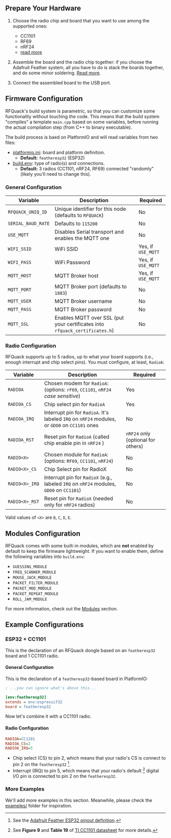 ## Prepare Your Hardware

1. Choose the radio chip and board that you want to use among the supported ones:
    - CC1101
    - RF69
    - nRF24
    - [read more](../hardware/radios.md)

2. Assemble the board and the radio chip together: if you choose the Adafruit Feather system, all you have to do is stack the boards together, and do some minor soldering. [Read more](../hardware/boards.md).
3. Connect the assembled board to the USB port.

## Firmware Configuration

RFQuack's build system is parametric, so that you can customize some functionality without touching the code. This means that the build system "compiles" a template `main.cpp` based on some variables, before running the actual compilation step (from C++ to binary executable).

The build process is baed on PlatformIO and will read variables from two files:

- [platformio.ini](https://github.com/rfquack/RFQuack/blob/master/platformio.ini): board and platform definition.
    - **Default:** `featheresp32` (ESP32)
- [build.env](https://github.com/rfquack/RFQuack/blob/master/build.env): type of radio(s) and connections.
    - **Default:** 3 radios (CC1101, nRF24, RF69) connected "randomly" (likely you'll need to change this).

### General Configuration

| Variable           | Description                                                                 | Required           |
| ------------------ | --------------------------------------------------------------------------- | ------------------ |
| `RFQUACK_UNIQ_ID`  | Unique identifier for this node (defaults to `RFQUACK`)                     | No                 |
| `SERIAL_BAUD_RATE` | Defaults to `115200`                                                        | No                 |
| `USE_MQTT`         | Disables Serial transport and enables the MQTT one                          | No                 |
| `WIFI_SSID`        | WiFi SSID                                                                   | Yes, if `USE_MQTT` |
| `WIFI_PASS`        | WiFi Password                                                               | Yes, if `USE_MQTT` |
| `MQTT_HOST`        | MQTT Broker host                                                            | Yes, if `USE_MQTT` |
| `MQTT_PORT`        | MQTT Broker port (defaults to `1883`)                                       | No                 |
| `MQTT_USER`        | MQTT Broker username                                                        | No                 |
| `MQTT_PASS`        | MQTT Broker password                                                        | No                 |
| `MQTT_SSL`         | Enables MQTT over SSL (put your certificates into `rfquack_certificates.h`) | No                 |

### Radio Configuration

RFQuack supports up to 5 radios, up to what your board supports (i.e., enough interrupt and chip select pins). You must configure, at least, `RadioA`:

| Variable       | Description                                                                                   | Required                           |
| -------------- | --------------------------------------------------------------------------------------------- | ---------------------------------- |
| `RADIOA`       | Chosen modem for `RadioA`: (options: `rF69`, `CC1101`, `nRF24` *case sensitive*)              | Yes                                |
| `RADIOA_CS`    | Chip select pin for `RadioA`                                                                  | Yes                                |
| `RADIOA_IRQ`   | Interrupt pin for `RadioA`. It's labeled `IRQ` on `nRF24` modules, or `GDO0` on `CC1101` ones | No                                 |
| `RADIOA_RST`   | Reset pin for `RadioA` (called chip enable pin in `nRF24` )                                   | `nRF24` only (optional for others) |
| `RADIO<X>`     | Chosen module for `RadioA`: (options: `RF69`, `CC1101`, `nRF24`)                              | No                                 |
| `RADIO<X>_CS`  | Chip Select pin for RadioX                                                                    | No                                 |
| `RADIO<X>_IRQ` | Interrupt pin for `RadioX` (e.g., labeled `IRQ` on `nRF24` modules, `GDO0` on `CC1101`)       | No                                 |
| `RADIO<X>_RST` | Reset pin for `RadioX` (needed only for `nRF24` radios)                                       | No                                 |

Valid values of `<X>` are `B`, `C`, `D`, `E`.

## Modules Configuration

RFQuack comes with some built-in modules, which are **not** enabled by default to keep the firmware lightweight. If you want to enable them, define the following variables into `build.env`:

- `GUESSING_MODULE`
- `FREQ_SCANNER_MODULE`
- `MOUSE_JACK_MODULE`
- `PACKET_FILTER_MODULE`
- `PACKET_MOD_MODULE`
- `PACKET_REPEAT_MODULE`
- `ROLL_JAM_MODULE`

For more information, check out the [Modules](../modules/overview.md) section.

## Example Configurations

### ESP32 + CC1101

This is the declaration of an RFQuack dongle based on an `featheresp32` board and 1 CC1101 radio.

#### General Configuration

This is the declaration of a `featheresp32`-based board in PlatformIO:

``` INI title="platformio.ini"
; ...you can ignore what's above this...

[env:featheresp32]
extends = env:espressif32
board = featheresp32

```

Now let's combine it with a CC1101 radio.

#### Radio Configuration

``` INI title="build.env"
RADIOA=CC1101
RADIOA_CS=2
RADIOA_IRQ=5
```

- Chip select (CS) to pin 2, which means that your radio's CS is connect to pin 2 on the `featheresp32` [^featheresp32_pinout].
- Interrupt (IRQ) to pin 5, which means that your radio's default [^default_gdo] digital I/O pin is connected to pin 2 on the `featheresp32`.

[^featheresp32_pinout]: See the [Adafruit Feather ESP32 pinout definition](https://learn.adafruit.com/adafruit-huzzah32-esp32-feather/pinouts).
[^default_gdo]: See **Figure 9** and **Table 19** of [TI CC1101 datasheet](../datasheets/CC1101/CC1101.pdf) for more details.

### More Examples

We'll add more examples in this section. Meanwhile, please check the [examples/](https://github.com/rfquack/RFQuack/tree/master/examples) folder for inspiration.
